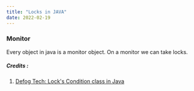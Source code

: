 ```yaml
---
title: "Locks in JAVA"
date: 2022-02-19
---
```


### Monitor
Every object in java is a monitor object. On a monitor we can take locks.

##### Credits :  
1. [Defog Tech: Lock's Condition class in Java](https://www.youtube.com/watch?v=N0mMm5PF5Ow&list=PLhfHPmPYPPRk6yMrcbfafFGSbE2EPK_A6&index=10)
